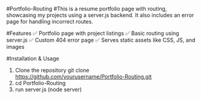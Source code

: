 #Portfolio-Routing
#This is a resume portfolio page with routing, showcasing my projects using a server.js backend. It also includes an error page for handling incorrect routes.

#Features
✅ Portfolio page with project listings
✅ Basic routing using server.js
✅ Custom 404 error page
✅ Serves static assets like CSS, JS, and images

#Installation & Usage
1. Clone the repository
git clone https://github.com/yourusername/Portfolio-Routing.git
2. cd Portfolio-Routing
3. run server.js (node server)
